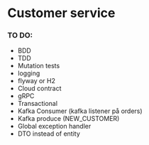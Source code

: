 # Customer service

### TO DO:
  - BDD  
  - TDD  
  - Mutation tests
  - logging
  - flyway or H2
  - Cloud contract  
  - gRPC  
  - Transactional  
  - Kafka Consumer (kafka listener på orders)
  - Kafka produce (NEW_CUSTOMER)
  - Global exception handler
  - DTO instead of entity